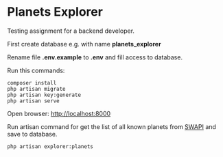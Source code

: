 # Planets Explorer

Testing assignment for a backend developer.

First create database e.g. with name **planets_explorer**

Rename file **.env.example** to **.env** and fill access to database.

Run this commands:

	composer install  
	php artisan migrate  
	php artisan key:generate  
	php artisan serve  

Open browser:  [http://localhost:8000](http://localhost:8000)

Run artisan command for get the list of all known planets from [SWAPI](https://swapi.py4e.com) and save to database.

	php artisan explorer:planets
